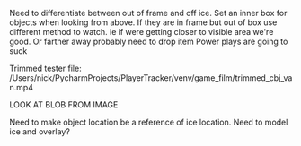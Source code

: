 Need to differentiate between out of frame and off ice. 
    Set an inner box for objects when looking from above. If they are in frame but out of box use different
    method to watch. ie if were getting closer to visible area we're good. Or farther away probably need to drop item
Power plays are going to suck 

Trimmed tester file: 
/Users/nick/PycharmProjects/PlayerTracker/venv/game_film/trimmed_cbj_van.mp4

LOOK AT BLOB FROM IMAGE 

Need to make object location be a reference of ice location. Need to model ice and overlay? 